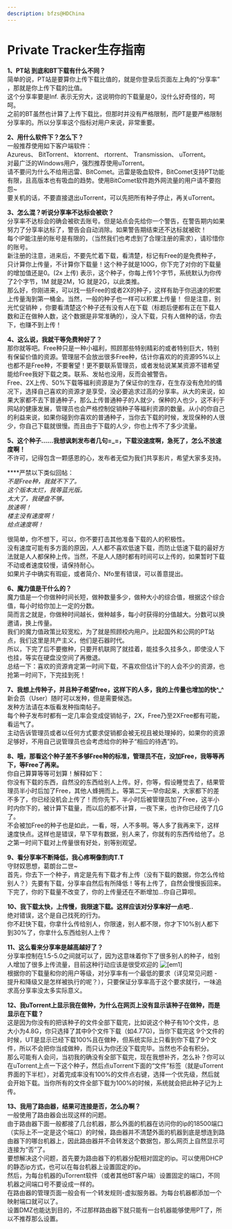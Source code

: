 ```yaml
---
description: bfzs@HDChina
---
```


# Private Tracker生存指南

 **1、PT站 到底和BT下载有什么不同？**  
简单的说，PT站是要算你上传下载比值的，就是你登录后页面左上角的“分享率” ，那就是你上传下载的比值。  
这个分享率要是Inf. 表示无穷大，这说明你的下载量是0，没什么好奇怪的，呵呵。  
之前的BT虽然也计算了上传下载比，但那时并没有严格限制，而PT是要严格限制分享率的。所以分享率这个指标对用户来说，非常重要。  
  
**2、用什么软件下？怎么下？**  
一般推荐使用如下客户端软件：  
Azureus、 BitTorrent、 ktorrent、 rtorrent、 Transmission、 uTorrent。  
对最广泛的Windows用户，强烈推荐使用uTorrent。      
请不要问为什么不给用迅雷、BitComet。迅雷是吸血软件，BitComet支持PT功能有限，且高版本也有吸血的趋势。使用BitComet软件跑外网流量的用户请不要抱怨~  
要关机的话，不要直接退出uTorrent，可以先把所有种子停止，再关uTorrent。  
  
**3、怎么混？听说分享率不达标会被砍？**  
分享率不达标会的确会被砍去账号。但是站点会先给你一个警告，在警告期内如果努力了分享率达标了，警告会自动消除。如果警告期结束还不达标就被砍！  
每个IP能注册的账号是有限的，（当然我们也考虑到了合理注册的需求），请珍惜你的账号。  
新注册的注意，进来后，不要先忙着下载，看清楚，标记有Free的是免费种子，只计算你上传量，不计算你下载量！这个种子就是100G，你下完了对你的下载量的增加值还是0。\(2x 上传\) 表示，这个种子，你每上传1个字节，系统默认为你传了2个字节，1M 就是2M，1G 就是2G，以此类推。  
那么好，你刚进来，可以找一些Free的或者2X的种子，这样有助于你迅速的积累上传量淘到第一桶金。当然，一般的种子也一样可以积累上传量！ 但是注意，别光忙促销种 ，你要看清楚这个种子还有没有人在下载（标题后便都有正在下载人数和正在做种人数，这个数据是非常准确的），没人下载，只有人做种的话，你去下，也赚不到上传！  
  
**4、这么说，我就干等免费种好了？**  
那你就等吧。Free种只是一种小福利，照顾那些特别精彩的或者特别巨大，特别有保留价值的资源。管理层不会放出很多Free种，估计你喜欢的的资源95%以上也都不是Free种，不要奢望！更不要联系管理员，或者发帖说某某资源不错希望能给Free我好下载之类。联系、发帖也没用，反而会被警告。  
Free、2X上传、50%下载等福利资源是为了保证你的生存，在生存没有危险的情况下，选择自己喜欢的资源才是享受，没必要追求过高的分享率。从大的来说，如果大家都不去下普通种子，那么上传普通种子的人就少，保种的人也少，这不利于网站的健康发展，管理员也会严格控制促销种子等福利资源的数量。从小的你自己的利益来说，如果你碰到你喜欢的普通种子，当你去下载的时候，发现保种的人很少，你自己下载就很慢。而且由于下载的人少，你也上传不了多少流量。  
  
**5、这个种子……我想讽刺发布者几句=\_=，下载没速度啊，急死了，怎么不放速度啊！**  
不许可，记得包含一颗感恩的心，发布者无偿为我们共享影片，希望大家多支持。  
  
****严禁以下类似回帖：  
_不是Free种，我就不下了。  
这个版本太烂，我等蓝光版。  
太大了，我硬盘不够。  
放速啊！  
楼主没有速度啊！  
给点速度啊！_  
  
很简单，你不想下，可以，你不要打击其他准备下载的人的积极性。  
没有速度可能有多方面的原因，人人都不喜欢低速下载，而防止低速下载的最好方法就是人人都保种上传。当然，不是人人随时都有时间可以上传的，如果暂时下载不动或者速度较慢，请保持耐心。  
如果片子中确实有瑕疵，或者简介、Nfo里有错误，可以善意提出。  
  
**6、魔力值是干什么的？**  
魔力值是一个你做种时间长短，做种数量多少，做种大小的综合值，根据这个综合值，每小时给你加上一定的分数。  
简而言之就是，你做种时间越长，做种越多，每小时获得的分值越大。分数可以换邀请，换上传量。  
我们的魔力值政策比较宽松，为了就是照顾校内用户。比起国外和公网的PT站点，我们这里是共产主义，他们是石器时代。  
所以，下完了后不要撤种，只要开机联网了就挂着，能挂多久挂多久，即使没人下也挂，等实在硬盘没空间了再撤退。  
总结一下：喜欢的资源肯定第一时间下载，不喜欢但估计下的人会不少的资源，也抢第一时间下，下完挂到死！  
  
**7、我想上传种子，并且种子希望free，这样下的人多，我的上传量也增加的快^\_^**  
新会员（User）随时可以发种，但是需要候选。  
发种方法请在本版看发种指南帖子。  
每个种子发布时都有一定几率会变成促销帖子，2X，Free乃至2XFree都有可能，看运气了。  
主动告诉管理员或者以任何方式要求促销都会被无视且被处理掉的，如果你的资源足够好，不用自己说管理员也会考虑给你的种子“相应的待遇”的。  
  
**8、哦，那看这个种子差不多够Free种的标准，管理员不在，没加Free，我等等再下，等Free了再来。**  
你自己算算等等可划算！解释如下：  
你没有下载的东西，自然没的东西给别人上传。好，你等，假设睡觉去了，结果管理员半小时后加了Free，其他人蜂拥而上。等第二天一早你起来，大家都下的差不多了，你已经没机会上传了！而你先下，半小时后被管理员加了Free，这半小时内你下的，被计算下载量，而以后的都不计算，一夜下来，也许你已经传了几G了。  
不会被加Free的种子也是如此，一看，呀，人不多啊。等人多了我再来下，这样速度快点。这样也是错误，早下早有数据，别人来了，你就有的东西传给他了。总之第一时间下载对上传量很有好处，别等别观望。  
  
**9、看分享率不断降低，我心疼啊像割肉T.T**  
守财奴思想，葛朗台二世~  
首先，你去下一个种子，肯定是先有下载才有上传（没有下载的数据，你怎么传给别人？）先要有下载，分享率自然后有所降低！等有上传了，自然会慢慢扳回来。下完了，你的下载量不改变了，你的上传量还在不断增加…你自己算呗。  
   
**10、我下载太快，上传慢，我限速下载。这样应该对分享率好一点吧..**  
绝对错误，这个是自己找死的行为。  
你不赶快下载，你拿什么传给别人，你限速，别人都不限，你才下10%别人都下到30%了，你拿什么东西给别人上传？  
  
**11、这么看来分享率是越高越好了？**  
分享率控制在1.5-5.0之间就可以了，因为这意味着你下了很多别人的种子，给别人增加了很多上传流量，目前这种行动应该是很受欢迎的 ![\[em1\]](https://tjupt.org/pic/smilies/1.gif)  
根据你的下载量和你的用户等级，对分享率有一个最低的要求（详见常见问题 - 提升和降级又是怎样被执行的呢？），只要保证分享率高于这个要求就行，一味追求高分享率没太多实际意义。  
  
**12、我uTorrent上显示我在做种，为什么在网页上没有显示该种子在做种，而是显示在下载？**  
这是因为你没有的把该种子的文件全部下载完，比如说这个种子有10个文件，总大小为4.8G，你只选择了其中9个文件下载（如4.77G\)，当你下载完这 9个文件的时候，UT是显示已经下载100%且在做种，但系统实际上只看到你下载了9个文件，所以不会把你当成做种，而只认为你还没下载完毕。当然也不会有积分。  
那么可能有人会问，当初我的确没有全部下载完，现在我想补齐，怎么补？你可以在uTorrent上点一下这个种子，然后点uTorrent下面的“文件”标签（就是uTorrent界面的下半栏），对着完成率没有100%的文件点右键，选择一个优先级，然后就会开始下载。当你所有的文件全部下载为100%的时候，系统就会把此种子记为上传。  
  
**13、我用了路由器，结果可连接是否，怎么办啊？**  
一般使用了路由器会出现这样的问题。  
由于路由器下面一般都接了几台机器，那么外面的机器在访问你的ip的18500端口（实际上不一定是这个端口）的时候，路由器并不清楚外面的机器到底是想连到路由器下的哪台机器上，因此路由器并不会转发这个数据包，那么网页上自然显示可连接为“否”了。  
要想解决这个问题，首先要为路由器下的机器分配相对固定的ip。可以使用DHCP的静态ip方式，也可以在每台机器上设置固定的ip。  
然后，为每台机器的uTorrent软件（或者其他BT客户端）设置固定的端口，不同机器之间端口号不要设成一样的。  
在路由器的管理页面一般会有一个转发规则-虚拟服务器。为每台机器都添加一个映射端口就可以了。  
设置DMZ也能达到目的，不过那样路由器下就只能有一台机器能够使用PT了，所以不推荐那么设置。

